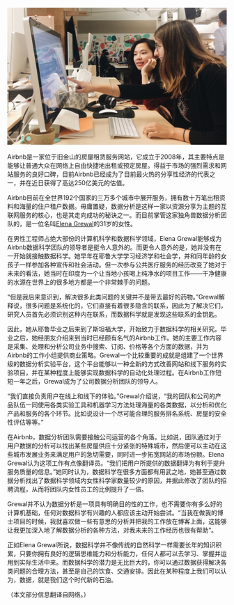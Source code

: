 ![Airbnb与数据科学（图片来自于nerds.airbnb.com）](Images/bc62c0a2908f54e2e1d7dfde910448e8.jpg)

Airbnb是一家位于旧金山的房屋租赁服务网站，它成立于2008年，其主要特点是能够让普通大众在网络上自由快捷地出租或预定房屋。得益于市场的强烈需求和网站服务的良好口碑，目前Airbnb已经成为了目前最火热的分享性经济的代表之一，并在近日获得了高达250亿美元的估值。

Airbnb目前在全世界192个国家的三万多个城市中展开服务，拥有数十万笔出租资料和海量的住户租户数据。毋庸置疑，数据分析是这样一家以资源分享为主题的互联网服务的核心，也是其走向成功的秘诀之一。而目前掌管这家独角兽数据分析团队的，是一位名叫[Elena Grewal](//www.linkedin.com/in/elena-grewal-664b2320)的31岁的女性。

在男性工程师占绝大部份的计算机科学和数据科学领域，Elena Grewal能够成为Airbnb数据科学团队的领导者是挺令人意外的。而更令人意外的是，她并没有在一开始就接触数据科学。她早年在耶鲁大学学习经济学和社会学，并和同年龄的女孩子一样参加各种宣传和社会活动。但一次参与公共医疗服务的经历改变了她对于未来的看法，她当时在印度为一个让当地小孩喝上纯净水的项目工作——干净健康的水源在世界上的很多地方都是一个非常棘手的问题。

“但是我后来意识到，解决很多此类问题的关键并不是带去最好的药物。”Grewal解释说，很多问题是系统化的，它们直接有着很多隐含的联系，因此为了解决它们，研究人员首先必须识别这种内在联系，而数据科学就是发现这些联系的金钥匙。

因此，她从耶鲁毕业之后来到了斯坦福大学，开始致力于数据科学的相关研究。毕业之后，她经朋友介绍来到当时已经颇有名气的Airbnb工作。她的主要工作内容是采集、处理和分析公司业务中搜索、订阅、价格等各个方面的数据，并为Airbnb的工作小组提供商业策略。Grewal一个比较重要的成就是组建了一个世界级的数据分析实验平台，这个平台能够以一种全新的方式改善网站和线下服务的实验项目，并在某种程度上能够实现数据科学的自动化处理过程。在Airbnb工作短短一年之后，Grewal成为了公司数据分析团队的领导人。

“我们直接负责用户在线上和线下的体验。”Grewal介绍说，“我的团队和公司的产品队伍一同使用各类实验工具和机器学习方法处理海量的各类数据，以分析和优化产品和服务的各个环节。比如说设计一个尽可能合理的服务排名系统、房屋的安全性评估等等。”

在Airbnb，数据分析团队需要接触公司运营的各个角落。比如说，团队通过对于用户数据的分析可以找出某些房屋供应十分紧张的特殊城市，然后便可以主动在这些城市发展业务来满足用户的急切需要，同时进一步拓宽网站的市场份额。Elena Grewal认为这项工作有点像翻译员。“我们把用户所提供的数据翻译为有利于提升服务质量的信息。”她同时认为，数据科学在很多方面都有用武之地，她甚至通过数据分析找出了数据科学领域内女性科学家数量较少的原因，并据此修改了团队的招聘流程，从而将团队内女性员工的比例提升了一倍。

Grewal并不认为数据分析是一项具有明确目的性的工作，也不需要你有多么好的计算机基础，任何对数据科学有兴趣的人都应该主动开始尝试。“当我在做我的博士项目的时候，我就喜欢做一些有意思的分析并把我的工作放在博客上面，这能够让我更加深入地了解数据分析的各种方法，对我未来的工作经历也很有帮助”。

正如Elena Grewal所说，数据科学并不像传统的自然科学一样需要长年的知识积累，只要你拥有良好的逻辑思维能力和分析能力，任何人都可以去学习、掌握并运用到实际生活中来。而数据科学的潜力是无比巨大的，你可以通过数据获得解决各类问题的合理方法，甚至是自己的饮食、交通安排。因此在某种程度上我们可以认为，数据，就是我们这个时代新的石油。

（本文部分信息翻译自网络。）